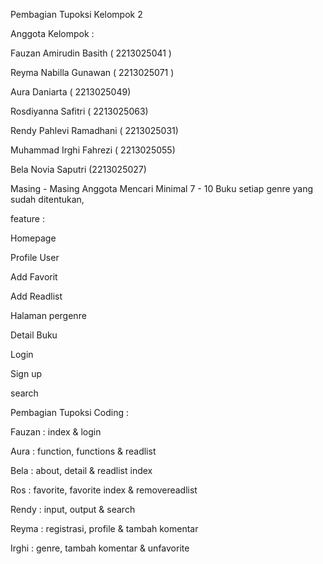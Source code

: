 Pembagian Tupoksi Kelompok 2

Anggota Kelompok :

Fauzan Amirudin Basith		( 2213025041 )

Reyma Nabilla Gunawan		( 2213025071 )

Aura Daniarta			( 2213025049)

Rosdiyanna Safitri			( 2213025063)

Rendy Pahlevi Ramadhani	( 2213025031)

Muhammad Irghi Fahrezi		( 2213025055)

Bela Novia Saputri			(2213025027)

Masing - Masing Anggota Mencari Minimal 7 - 10 Buku setiap genre yang sudah ditentukan, 

feature :

Homepage 

Profile User

Add Favorit

Add Readlist

Halaman pergenre

Detail Buku 

Login 

Sign up

search

Pembagian Tupoksi Coding :

Fauzan : index & login

Aura : function, functions & readlist

Bela : about, detail & readlist index

Ros : favorite, favorite index & removereadlist

Rendy : input, output & search

Reyma :  registrasi, profile & tambah komentar

Irghi : genre, tambah komentar & unfavorite
